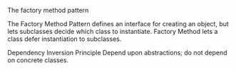 The factory method pattern

The Factory Method Pattern defines an interface for creating an object, but lets subclasses decide which class to instantiate. Factory Method lets a class defer instantiation to subclasses.

Dependency Inversion Principle
Depend upon abstractions; do not depend on concrete classes. 

